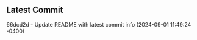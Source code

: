 
## Latest Commit
66dcd2d - Update README with latest commit info (2024-09-01 11:49:24 -0400) <Yunxi-Zhou>
